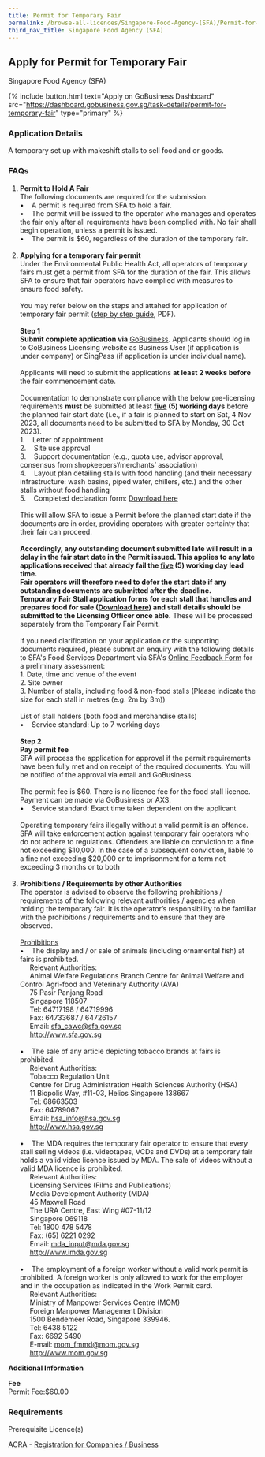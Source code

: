 ```yaml
---
title: Permit for Temporary Fair
permalink: /browse-all-licences/Singapore-Food-Agency-(SFA)/Permit-for-Temporary-Fair
third_nav_title: Singapore Food Agency (SFA)
---
```


## Apply for Permit for Temporary Fair

Singapore Food Agency (SFA)

{% include button.html text="Apply on GoBusiness Dashboard" src="https://dashboard.gobusiness.gov.sg/task-details/permit-for-temporary-fair" type="primary" %}

<H3>Application Details</H3>

<p>A temporary set up with makeshift stalls to sell food and or goods.</p>
<h3>FAQs</h3>
<ol>
<li><strong>Permit to Hold A Fair</strong><br>The following documents are required for the submission.<br>&bull; &nbsp; &nbsp;A permit is required from SFA to hold a fair.<br>&bull; &nbsp; &nbsp;The permit will be issued to the operator who manages and operates the fair only after all requirements have been complied with. No fair shall begin operation, unless a permit is issued.<br>&bull; &nbsp; &nbsp;The permit is $60, regardless of the duration of the temporary fair.<br><br></li>
<li><strong>Applying for a temporary fair permit</strong><br>Under the Environmental Public Health Act, all operators of temporary fairs must get a permit from SFA for the duration of the fair. This allows SFA to ensure that fair operators have complied with measures to ensure food safety.<br><br>You may refer below on the steps and attahed for application of temporary fair permit (<a href="https://www.sfa.gov.sg/docs/default-source/default-document-library/gobusiness-temporary-fair-licence-application-guide.pdf?sfvrsn=80aaeb4_0" target="_blank" rel="noopener">step by step guide</a>, PDF).&nbsp;<br><br><strong>Step 1</strong><br><strong>Submit complete application via</strong> <a href="https://www.gobusiness.gov.sg/licences" target="_blank" rel="noopener">GoBusiness</a>. Applicants should log in to GoBusiness Licensing website as Business User (if application is under company) or SingPass (if application is under individual name).<br><br>Applicants will need to submit the applications <strong>at least 2 weeks before</strong> the fair commencement date.<br><br>Documentation to demonstrate compliance with the below pre-licensing requirements <strong>must</strong> be submitted at least <strong><span style="text-decoration: underline;">five</span> (5) working days</strong> before the planned fair start date (i.e., if a fair is planned to start on Sat, 4 Nov 2023, all documents need to be submitted to SFA by Monday, 30 Oct 2023).<br>1. &nbsp; &nbsp;Letter of appointment<br>2. &nbsp; &nbsp;Site use approval &nbsp;&nbsp;<br>3. &nbsp; &nbsp;Support documentation (e.g., quota use, advisor approval, consensus from shopkeepers&rsquo;/merchants&rsquo; association)<br>4. &nbsp; &nbsp;Layout plan detailing stalls with food handling (and their necessary infrastructure: wash basins, piped water, chillers, etc.) and the other stalls without food handling<br>5. &nbsp; &nbsp;Completed declaration form: <a href="https://www.sfa.gov.sg/docs/default-source/food-retailing/temporary-fair-declaration-form.pdf" target="_blank" rel="noopener">Download here</a><br><br>This will allow SFA to issue a Permit before the planned start date if the documents are in order, providing operators with greater certainty that their fair can proceed.<br><br><strong>Accordingly, any outstanding document submitted late will result in a delay in the fair start date in the Permit issued. This applies to any late applications received that already fail the <span style="text-decoration: underline;">five</span> (5) working day lead time.</strong><br><strong>Fair operators will therefore need to defer the start date if any outstanding documents are submitted after the deadline.</strong><br><strong>Temporary Fair Stall application forms for each stall that handles and prepares food for sale (<a href="https://www.sfa.gov.sg/docs/default-source/food-retailing/temporary-fair-food-stall-application-form.pdf" target="_blank" rel="noopener">Download here</a>) and stall details should be submitted to the Licensing Officer once able.</strong> These will be processed separately from the Temporary Fair Permit.<br><br>If you need clarification on your application or the supporting documents required, please submit an enquiry with the following details to SFA's Food Services Department via SFA's <a href="https://www.sfa.gov.sg/feedback" target="_blank" rel="noopener">Online Feedback Form</a> for a preliminary assessment:<br>1. Date, time and venue of the event<br>2. Site owner<br>3. Number of stalls, including food &amp; non-food stalls (Please indicate the size for each stall in metres (e.g. 2m by 3m))<br><br>List of stall holders (both food and merchandise stalls)<br>&bull; &nbsp; &nbsp;Service standard: Up to 7 working days<br><br><strong>Step 2</strong><br><strong>Pay permit fee</strong><br>SFA will process the application for approval if the permit requirements have been fully met and on receipt of the required documents. You will be notified of the approval via email and GoBusiness.<br><br>The permit fee is $60. There is no licence fee for the food stall licence. Payment can be made via GoBusiness or AXS.<br>&bull; &nbsp; &nbsp;Service standard: Exact time taken dependent on the applicant<br><br>Operating temporary fairs illegally without a valid permit is an offence. SFA will take enforcement action against temporary fair operators who do not adhere to regulations. Offenders are liable on conviction to a fine not exceeding $10,000. In the case of a subsequent conviction, liable to a fine not exceeding $20,000 or to imprisonment for a term not exceeding 3 months or to both<br><br></li>
<li><strong>Prohibitions / Requirements by other Authorities<br></strong>The operator is advised to observe the following prohibitions / requirements of the following relevant authorities / agencies when holding the temporary fair. It is the operator&rsquo;s responsibility to be familiar with the prohibitions / requirements and to ensure that they are observed.<br><br><u>Prohibitions<br></u>&bull; &nbsp; &nbsp;The display and / or sale of animals (including ornamental fish) at fairs is prohibited. &nbsp; &nbsp;<br>&nbsp; &nbsp; &nbsp;Relevant Authorities:<strong><u><br></u></strong>&nbsp; &nbsp; &nbsp;Animal Welfare Regulations Branch Centre for Animal Welfare and Control Agri-food and Veterinary Authority (AVA) <br>&nbsp; &nbsp; &nbsp;75 Pasir Panjang Road<br>&nbsp; &nbsp; &nbsp;Singapore 118507<br>&nbsp; &nbsp; &nbsp;Tel: 64717198 / 64719996<br>&nbsp; &nbsp; &nbsp;Fax: 64733687 / 64726157<br>&nbsp; &nbsp; &nbsp;Email: <a href="mailto:sfa_cawc@sfa.gov.sg">sfa_cawc@sfa.gov.sg</a><br>&nbsp; &nbsp; &nbsp;<a href="http://www.sfa.gov.sg">http://www.sfa.gov.sg</a><br><br>&bull; &nbsp; &nbsp;The sale of any article depicting tobacco brands at fairs is prohibited. &nbsp; &nbsp;<br>&nbsp; &nbsp; &nbsp;Relevant Authorities:<br>&nbsp; &nbsp; &nbsp;Tobacco Regulation Unit<br>&nbsp; &nbsp; &nbsp;Centre for Drug Administration Health Sciences Authority (HSA) <br>&nbsp; &nbsp; &nbsp;11 Biopolis Way, #11-03, Helios Singapore 138667 <br>&nbsp; &nbsp; &nbsp;Tel: 68663503 <br>&nbsp; &nbsp; &nbsp;Fax: 64789067<br>&nbsp; &nbsp; &nbsp;Email: <a href="mailto:hsa_info@hsa.gov.sg">hsa_info@hsa.gov.sg</a><br>&nbsp; &nbsp; &nbsp;<a href="http://www.hsa.gov.sg">http://www.hsa.gov.sg</a><br><br>&bull; &nbsp; &nbsp;The MDA requires the temporary fair operator to ensure that every stall selling videos (i.e. videotapes, VCDs and DVDs) at a temporary fair holds a valid video licence issued by MDA. The sale of videos without a valid MDA licence is prohibited. &nbsp; &nbsp;<br>&nbsp; &nbsp; &nbsp;Relevant Authorities:<br>&nbsp; &nbsp; &nbsp;Licensing Services (Films and Publications)<br>&nbsp; &nbsp; &nbsp;Media Development Authority (MDA)<br>&nbsp; &nbsp; &nbsp;45 Maxwell Road<br>&nbsp; &nbsp; &nbsp;The URA Centre, East Wing #07-11/12<br>&nbsp; &nbsp; &nbsp;Singapore 069118<br>&nbsp; &nbsp; &nbsp;Tel: 1800 478 5478 <br>&nbsp; &nbsp; &nbsp;Fax: (65) 6221 0292<br>&nbsp; &nbsp; &nbsp;Email: <a href="mailto:mda_input@mda.gov.sg">mda_input@mda.gov.sg</a><br>&nbsp; &nbsp; &nbsp;<a href="http://www.imda.gov.sg">http://www.imda.gov.sg</a><br><br>&bull; &nbsp; &nbsp;The employment of a foreign worker without a valid work permit is prohibited. A foreign worker is only allowed to work for the employer and in the occupation as indicated in the Work Permit card. &nbsp; &nbsp;<br>&nbsp; &nbsp; &nbsp;Relevant Authorities:<br>&nbsp; &nbsp; &nbsp;Ministry of Manpower Services Centre (MOM)<br>&nbsp; &nbsp; &nbsp;Foreign Manpower Management Division<br>&nbsp; &nbsp; &nbsp;1500 Bendemeer Road, Singapore 339946.<br>&nbsp; &nbsp; &nbsp;Tel: 6438 5122<br>&nbsp; &nbsp; &nbsp;Fax: 6692 5490<br>&nbsp; &nbsp; &nbsp;E-mail: <a href="mailto:mom_fmmd@mom.gov.sg">mom_fmmd@mom.gov.sg</a><br>&nbsp; &nbsp; &nbsp;<a href="http://www.mom.gov.sg" target="_blank" rel="noopener">http://www.mom.gov.sg</a></li>
</ol>

<strong>Additional Information</strong>

<p><strong>Fee</strong><br>Permit Fee:$60.00</p>

<H3>Requirements</H3>

<p>Prerequisite Licence(s)</p>
<p>ACRA - <a href="https://www.acra.gov.sg/Home/" target="_blank" rel="noopener">Registration for Companies / Business</a></p>

